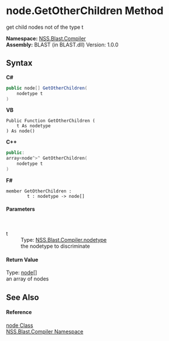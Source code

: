 # node.GetOtherChildren Method 
 

get child nodes not of the type t

**Namespace:**&nbsp;<a href="26a25caa-f50b-92ad-f15c-dbb9db1493ae.md">NSS.Blast.Compiler</a><br />**Assembly:**&nbsp;BLAST (in BLAST.dll) Version: 1.0.0

## Syntax

**C#**<br />
``` C#
public node[] GetOtherChildren(
	nodetype t
)
```

**VB**<br />
``` VB
Public Function GetOtherChildren ( 
	t As nodetype
) As node()
```

**C++**<br />
``` C++
public:
array<node^>^ GetOtherChildren(
	nodetype t
)
```

**F#**<br />
``` F#
member GetOtherChildren : 
        t : nodetype -> node[] 

```


#### Parameters
&nbsp;<dl><dt>t</dt><dd>Type: <a href="e28d8f32-0117-cb7b-5d31-0a3d9a5d6817.md">NSS.Blast.Compiler.nodetype</a><br />the nodetype to discriminate</dd></dl>

#### Return Value
Type: <a href="7dc9b7e9-64ad-f224-ae1a-4e6639739f56.md">node</a>[]<br />an array of nodes

## See Also


#### Reference
<a href="7dc9b7e9-64ad-f224-ae1a-4e6639739f56.md">node Class</a><br /><a href="26a25caa-f50b-92ad-f15c-dbb9db1493ae.md">NSS.Blast.Compiler Namespace</a><br />